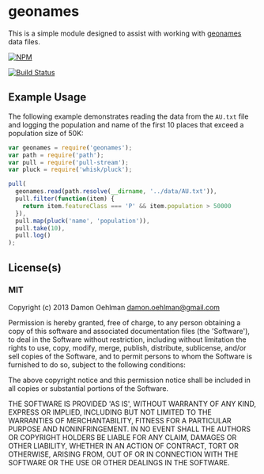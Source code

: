 # geonames

This is a simple module designed to assist with working with
[geonames](http://geonames.org) data files.


[![NPM](https://nodei.co/npm/geonames.png)](https://nodei.co/npm/geonames/)

[![Build Status](https://travis-ci.org/DamonOehlman/geonames.png?branch=master)](https://travis-ci.org/DamonOehlman/geonames)

## Example Usage

The following example demonstrates reading the data from the `AU.txt` file
and logging the population and name of the first 10 places that exceed a
population size of 50K:

```js
var geonames = require('geonames');
var path = require('path');
var pull = require('pull-stream');
var pluck = require('whisk/pluck');

pull(
  geonames.read(path.resolve(__dirname, '../data/AU.txt')),
  pull.filter(function(item) {
    return item.featureClass === 'P' && item.population > 50000
  }),
  pull.map(pluck('name', 'population')),
  pull.take(10),
  pull.log()
);
```

## License(s)

### MIT

Copyright (c) 2013 Damon Oehlman <damon.oehlman@gmail.com>

Permission is hereby granted, free of charge, to any person obtaining
a copy of this software and associated documentation files (the
'Software'), to deal in the Software without restriction, including
without limitation the rights to use, copy, modify, merge, publish,
distribute, sublicense, and/or sell copies of the Software, and to
permit persons to whom the Software is furnished to do so, subject to
the following conditions:

The above copyright notice and this permission notice shall be
included in all copies or substantial portions of the Software.

THE SOFTWARE IS PROVIDED 'AS IS', WITHOUT WARRANTY OF ANY KIND,
EXPRESS OR IMPLIED, INCLUDING BUT NOT LIMITED TO THE WARRANTIES OF
MERCHANTABILITY, FITNESS FOR A PARTICULAR PURPOSE AND NONINFRINGEMENT.
IN NO EVENT SHALL THE AUTHORS OR COPYRIGHT HOLDERS BE LIABLE FOR ANY
CLAIM, DAMAGES OR OTHER LIABILITY, WHETHER IN AN ACTION OF CONTRACT,
TORT OR OTHERWISE, ARISING FROM, OUT OF OR IN CONNECTION WITH THE
SOFTWARE OR THE USE OR OTHER DEALINGS IN THE SOFTWARE.
